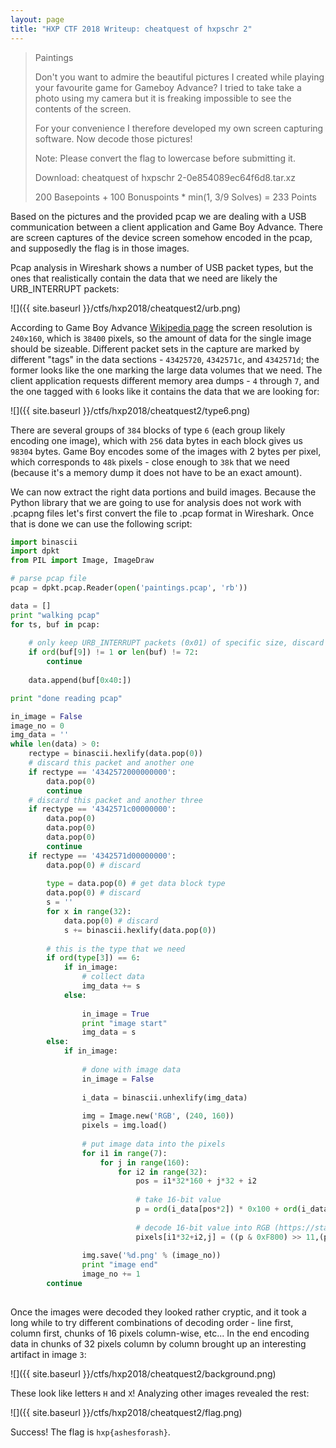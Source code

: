 ```yaml
---
layout: page
title: "HXP CTF 2018 Writeup: cheatquest of hxpschr 2"
---
```


> Paintings
> 
> Don't you want to admire the beautiful pictures I created while playing your favourite game for Gameboy Advance? I tried to take take a photo using my camera but it is freaking impossible to see the contents of the screen.
>
> For your convenience I therefore developed my own screen capturing software. Now decode those pictures!
>
> Note: Please convert the flag to lowercase before submitting it.
>
> Download: cheatquest of hxpschr 2-0e854089ec64f6d8.tar.xz
>
> 200 Basepoints + 100 Bonuspoints * min(1, 3/9 Solves) = 233 Points


Based on the pictures and the provided pcap we are dealing with a USB communication between a client application and Game Boy Advance. There are screen captures of the device screen somehow encoded in the pcap, and supposedly the flag is in those images.

Pcap analysis in Wireshark shows a number of USB packet types, but the ones that realistically contain the data that we need are likely the URB_INTERRUPT packets:

![]({{ site.baseurl }}/ctfs/hxp2018/cheatquest2/urb.png)

According to Game Boy Advance [Wikipedia page](https://en.wikipedia.org/wiki/Game_Boy_Advance) the screen resolution is ```240x160```, which is ```38400``` pixels, so the amount of data for the single image should be sizeable. Different packet sets in the capture are marked by different  "tags" in the data sections - ```43425720```, ```4342571c```, and ```4342571d```; the former looks like the one marking the large data volumes that we need. The client application requests different memory area dumps - ```4``` through ```7```, and the one tagged with ```6``` looks like it contains the data that we are looking for:

![]({{ site.baseurl }}/ctfs/hxp2018/cheatquest2/type6.png)


There are several groups of ```384``` blocks of type ```6``` (each group likely encoding one image), which with ```256``` data bytes in each block gives us ```98304``` bytes. Game Boy encodes some of the images with 2 bytes per pixel, which corresponds to ```48k``` pixels - close enough to ```38k``` that we need (because it's a memory dump it does not have to be an exact amount).

We can now extract the right data portions and build images. Because the Python library that we are going to use for analysis does not work with .pcapng files let's first convert the file to .pcap format in Wireshark. Once that is done we can use the following script:

```python
import binascii
import dpkt
from PIL import Image, ImageDraw

# parse pcap file
pcap = dpkt.pcap.Reader(open('paintings.pcap', 'rb'))

data = []
print "walking pcap"
for ts, buf in pcap:
	
	# only keep URB_INTERRUPT packets (0x01) of specific size, discard the rest
	if ord(buf[9]) != 1 or len(buf) != 72:
		continue
		
	data.append(buf[0x40:])

print "done reading pcap"

in_image = False
image_no = 0
img_data = ''
while len(data) > 0:
	rectype = binascii.hexlify(data.pop(0))
	# discard this packet and another one
	if rectype == '4342572000000000':
		data.pop(0)
		continue
	# discard this packet and another three
	if rectype == '4342571c00000000':
		data.pop(0)
		data.pop(0)
		data.pop(0)
		continue
	if rectype == '4342571d00000000':
		data.pop(0) # discard
		
		type = data.pop(0) # get data block type
		data.pop(0) # discard
		s = ''
		for x in range(32):
			data.pop(0) # discard
			s += binascii.hexlify(data.pop(0))
			
		# this is the type that we need
		if ord(type[3]) == 6:
			if in_image:
				# collect data
				img_data += s
			else:
				
				in_image = True
				print "image start" 			
				img_data = s
		else:
			if in_image:
				
				# done with image data
				in_image = False
				
				i_data = binascii.unhexlify(img_data)
				
				img = Image.new('RGB', (240, 160))
				pixels = img.load()
				
				# put image data into the pixels
				for i1 in range(7):
					for j in range(160):
						for i2 in range(32):
							pos = i1*32*160 + j*32 + i2
							
							# take 16-bit value
							p = ord(i_data[pos*2]) * 0x100 + ord(i_data[pos*2+1])
							
							# decode 16-bit value into RGB (https://stackoverflow.com/a/38557870)
							pixels[i1*32+i2,j] = ((p & 0xF800) >> 11,(p & 0x07E0) >> 5,p & 0x001F)
				
				img.save('%d.png' % (image_no))
				print "image end"
				image_no += 1
		continue
		
```

Once the images were decoded they looked rather cryptic, and it took a long while to try different combinations of decoding order - line first, column first, chunks of 16 pixels column-wise, etc... In the end encoding data in chunks of 32 pixels column by column brought up an interesting artifact in image ```3```:

![]({{ site.baseurl }}/ctfs/hxp2018/cheatquest2/background.png)

These look like letters ```H``` and ```X```! Analyzing other images revealed the rest:

![]({{ site.baseurl }}/ctfs/hxp2018/cheatquest2/flag.png)

Success! The flag is ```hxp{ashesforash}```.

